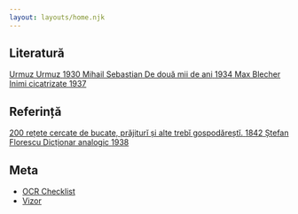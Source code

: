 ```yaml
---
layout: layouts/home.njk
---
```


## Literatură

<div class='book-covers'>
	<a class='book-cover' href='./urmuz/urmuz' style='--bg-color: #6764ab; --fg-color: white'>	
		<span class='book-author'>Urmuz</span>
		<span class='book-title'>Urmuz</span>
		<span class='book-year'>1930</span>
	</a>
	<a class='book-cover' href='./mihail-sebastian/de-doua-mii-de-ani' style='--bg-color: #23b2a9; --fg-color: black'>	
		<span class='book-author'>Mihail Sebastian</span>
		<span class='book-title'>De două mii de ani</span>
		<span class='book-year'>1934</span>
	</a>
	<a class='book-cover' href='./max-blecher/inimi-cicatrizate' style='--bg-color: #e52220; --fg-color: white'>	
		<span class='book-author'>Max Blecher</span>
		<span class='book-title'>Inimi cicatrizate</span>
		<span class='book-year'>1937</span>
	</a>
</div>

## Referință

<div class='book-covers'>
	<a class='book-cover' href='./200-retete-cercate' style='--bg-color: #ffd700; --fg-color: black'>	
		<span class='book-title'>200 rețete cercate de bucate, prăjiturĭ și alte trebĭ gospodăreștĭ.</span>
		<span class='book-year'>1842</span>
	</a>
	<a class='book-cover' href='./stefan-florescu/dictionar-analogic' style='--bg-color: #ffd700; --fg-color: black'>	
		<span class='book-author'>Ștefan Florescu</span>
		<span class='book-title'>Dicționar analogic</span>
		<span class='book-year'>1938</span>
	</a>
	
</div>

## Meta

* [OCR Checklist](../meta/ocr-checklist)
* [Vizor](../tools/vizor)